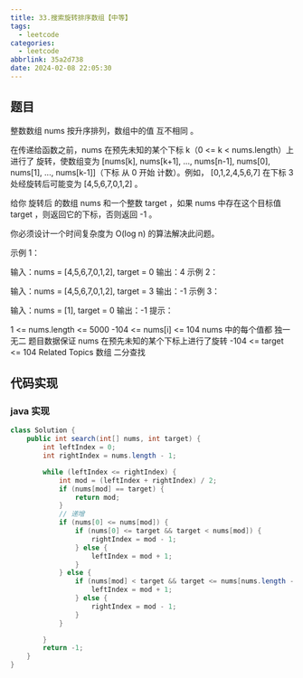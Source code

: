 ```yaml
---
title: 33.搜索旋转排序数组【中等】
tags:
  - leetcode
categories:
  - leetcode
abbrlink: 35a2d738
date: 2024-02-08 22:05:30
---
```


## 题目

整数数组 nums 按升序排列，数组中的值 互不相同 。

在传递给函数之前，nums 在预先未知的某个下标 k（0 <= k < nums.length）上进行了 旋转，使数组变为 [nums[k], nums[k+1], ..., nums[n-1], nums[0], nums[1], ..., nums[k-1]]（下标 从 0 开始 计数）。例如， [0,1,2,4,5,6,7] 在下标 3 处经旋转后可能变为 [4,5,6,7,0,1,2] 。

给你 旋转后 的数组 nums 和一个整数 target ，如果 nums 中存在这个目标值 target ，则返回它的下标，否则返回 -1 。

你必须设计一个时间复杂度为 O(log n) 的算法解决此问题。

示例 1：

输入：nums = [4,5,6,7,0,1,2], target = 0 输出：4 示例 2：

输入：nums = [4,5,6,7,0,1,2], target = 3 输出：-1 示例 3：

输入：nums = [1], target = 0 输出：-1 提示：

1 <= nums.length <= 5000 -104 <= nums[i] <= 104 nums 中的每个值都 独一无二 题目数据保证 nums 在预先未知的某个下标上进行了旋转 -104 <= target <= 104 Related Topics 数组 二分查找

## 代码实现

### java 实现

```Java
class Solution {
    public int search(int[] nums, int target) {
        int leftIndex = 0;
        int rightIndex = nums.length - 1;

        while (leftIndex <= rightIndex) {
            int mod = (leftIndex + rightIndex) / 2;
            if (nums[mod] == target) {
                return mod;
            }
            // 递增
            if (nums[0] <= nums[mod]) {
                if (nums[0] <= target && target < nums[mod]) {
                    rightIndex = mod - 1;
                } else {
                    leftIndex = mod + 1;
                }
            } else {
                if (nums[mod] < target && target <= nums[nums.length - 1]) {
                    leftIndex = mod + 1;
                } else {
                    rightIndex = mod - 1;
                }
            }

        }
        return -1;
    }
}
```
